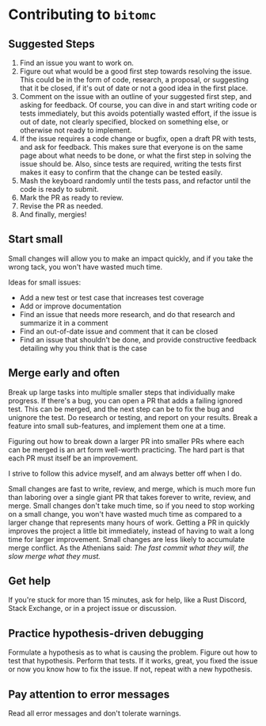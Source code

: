 Contributing to `bitomc`
=====================

Suggested Steps
---------------

1. Find an issue you want to work on.
2. Figure out what would be a good first step towards resolving the issue. This
   could be in the form of code, research, a proposal, or suggesting that it be
   closed, if it's out of date or not a good idea in the first place.
3. Comment on the issue with an outline of your suggested first step, and
   asking for feedback. Of course, you can dive in and start writing code or
   tests immediately, but this avoids potentially wasted effort, if the issue
   is out of date, not clearly specified, blocked on something else, or
   otherwise not ready to implement.
4. If the issue requires a code change or bugfix, open a draft PR with tests,
   and ask for feedback. This makes sure that everyone is on the same page
   about what needs to be done, or what the first step in solving the issue
   should be. Also, since tests are required, writing the tests first makes it
   easy to confirm that the change can be tested easily.
5. Mash the keyboard randomly until the tests pass, and refactor until the code
   is ready to submit.
6. Mark the PR as ready to review.
7. Revise the PR as needed.
8. And finally, mergies!

Start small
-----------

Small changes will allow you to make an impact
quickly, and if you take the wrong tack, you won't have wasted much time.

Ideas for small issues:
- Add a new test or test case that increases test coverage
- Add or improve documentation
- Find an issue that needs more research, and do that research and summarize it
  in a comment
- Find an out-of-date issue and comment that it can be closed
- Find an issue that shouldn't be done, and provide constructive feedback
  detailing why you think that is the case

Merge early and often
---------------------

Break up large tasks into multiple smaller steps that individually make
progress. If there's a bug, you can open a PR that adds a failing ignored test.
This can be merged, and the next step can be to fix the bug and unignore the
test. Do research or testing, and report on your results. Break a feature into
small sub-features, and implement them one at a time.

Figuring out how to break down a larger PR into smaller PRs where each can be
merged is an art form well-worth practicing. The hard part is that each PR must
itself be an improvement.

I strive to follow this advice myself, and am always better off when I do.

Small changes are fast to write, review, and merge, which is much more fun than
laboring over a single giant PR that takes forever to write, review, and merge.
Small changes don't take much time, so if you need to stop working on a small
change, you won't have wasted much time as compared to a larger change that
represents many hours of work. Getting a PR in quickly improves the project a
little bit immediately, instead of having to wait a long time for larger
improvement. Small changes are less likely to accumulate merge conflict. As the
Athenians said: *The fast commit what they will, the slow merge what they
must.*

Get help
--------

If you're stuck for more than 15 minutes, ask for help, like a Rust Discord,
Stack Exchange, or in a project issue or discussion.

Practice hypothesis-driven debugging
------------------------------------

Formulate a hypothesis as to what is causing the problem. Figure out how to
test that hypothesis. Perform that tests. If it works, great, you fixed the
issue or now you know how to fix the issue. If not, repeat with a new
hypothesis.

Pay attention to error messages
-------------------------------

Read all error messages and don't tolerate warnings.
